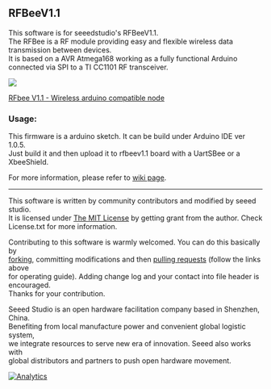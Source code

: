 RFBeeV1.1
---------------------------------------------------------

This software is for seeedstudio's RFBeeV1.1.<br>
The RFBee is a RF module providing easy and flexible wireless data transmission between devices.<br>
It is based on a AVR Atmega168 working as a fully functional Arduino connected via SPI to a TI CC1101 RF transceiver.<br>

![](https://statics3.seeedstudio.com/images/rfbee1.jpg)

[RFbee V1.1 - Wireless arduino compatible node](https://www.seeedstudio.com/rfbee-v11-wireless-arduino-compatible-node-p-614.html)

### Usage:
This firmware is a arduino sketch. It can be build under Arduino IDE ver 1.0.5.<br>
Just build it and then upload it to rfbeev1.1 board with a UartSBee or a XbeeShield.<br> 

For more information, please refer to [wiki page](http://wiki.seeedstudio.com/RFbee_V1.1-Wireless_Arduino_compatible_node/).

    
----

This software is written by community contributors and modified by seeed studio.<br>
It is licensed under [The MIT License](http://opensource.org/licenses/mit-license.php) by getting grant from the author. Check License.txt for more information.<br>

Contributing to this software is warmly welcomed. You can do this basically by<br>
[forking](https://help.github.com/articles/fork-a-repo), committing modifications and then [pulling requests](https://help.github.com/articles/using-pull-requests) (follow the links above<br>
for operating guide). Adding change log and your contact into file header is encouraged.<br>
Thanks for your contribution.

Seeed Studio is an open hardware facilitation company based in Shenzhen, China. <br>
Benefiting from local manufacture power and convenient global logistic system, <br>
we integrate resources to serve new era of innovation. Seeed also works with <br>
global distributors and partners to push open hardware movement.<br>



[![Analytics](https://ga-beacon.appspot.com/UA-46589105-3/RFBee)](https://github.com/igrigorik/ga-beacon)




